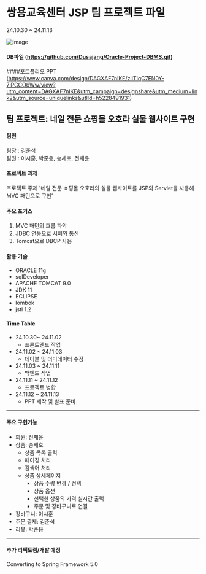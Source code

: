 # 쌍용교육센터 JSP 팀 프로젝트 파일<br>
24.10.30 ~ 24.11.13

![image](https://github.com/user-attachments/assets/827d9afe-d06d-4b7a-bbbf-9d6494473301)
#### DB파일 (https://github.com/Dusajang/Oracle-Project-DBMS.git)<br>
####포트폴리오 PPT (https://www.canva.com/design/DAGXAF7nlKE/zIiTIqC7EN0Y-7iPCCO6Ww/view?utm_content=DAGXAF7nlKE&utm_campaign=designshare&utm_medium=link2&utm_source=uniquelinks&utlId=h5228491931)<br>

## 팀 프로젝트: 네일 전문 쇼핑몰 오호라 실물 웹사이트 구현

#### 팀원
팀장 : 김준석<br>
팀원 : 이시훈, 박준용, 송세호, 전재윤<br>

#### 프로젝트 과제
프로젝트 주제 '네일 전문 쇼핑몰 오호라의 실물 웹사이트를 JSP와 Servlet을 사용해 MVC 패턴으로 구현’<br>

#### 주요 포커스
1. MVC 패턴의 흐름 파악
2. JDBC 연동으로 서버와 통신
3. Tomcat으로 DBCP 사용

#### 활용 기술
- ORACLE 11g
- sqlDeveloper
- APACHE TOMCAT 9.0
- JDK 11
- ECLIPSE
- lombok
- jstl 1.2

#### Time Table
  - 24.10.30~ 24.11.02
    - 프론트엔드 작업
  - 24.11.02 ~ 24.11.03
    - 테이블 및 더미데이터 수정
  - 24.11.03 ~ 24.11.11
    - 백엔드 작업
  - 24.11.11 ~ 24.11.12
    - 프로젝트 병합
  - 24.11.12 ~ 24.11.13
    - PPT 제작 및 발표 준비
---
#### 주요 구현기능
- 회원: 전재윤
- 상품: 송세호
    - 상품 목록 출력
    - 페이징 처리
    - 검색어 처리
    - 상품 상세페이지
        - 상품 수량 변경 / 선택
        - 상품 옵션
        - 선택한 상품의 가격 실시간 출력
        - 주문 및 장바구니로 연결
- 장바구니: 이시훈
- 주문 결제: 김준석
- 리뷰: 박준용
  
---
#### 추가 리팩토링/개발 예정
Converting to Spring Framework 5.0<br>
